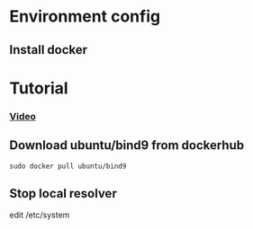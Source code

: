 # Environment config
## Install docker

# Tutorial
### [Video](https://www.youtube.com/watch?v=PGL1D_Lv2FU)

## Download ubuntu/bind9 from dockerhub
`sudo docker pull ubuntu/bind9`

## Stop local resolver
edit /etc/system
